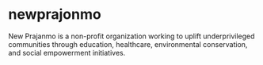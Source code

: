 # newprajonmo
New Prajanmo is a non-profit organization working to uplift underprivileged communities through education, healthcare, environmental conservation, and social empowerment initiatives.
